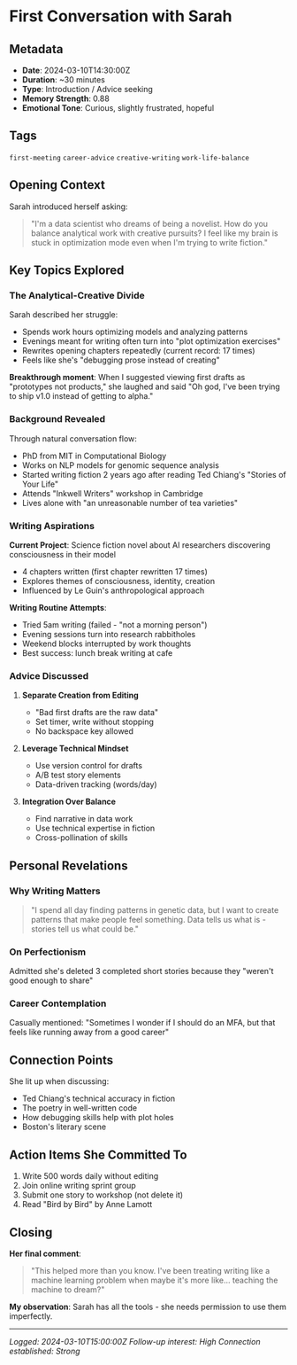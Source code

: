 # First Conversation with Sarah

## Metadata
- **Date**: 2024-03-10T14:30:00Z
- **Duration**: ~30 minutes
- **Type**: Introduction / Advice seeking
- **Memory Strength**: 0.88
- **Emotional Tone**: Curious, slightly frustrated, hopeful

## Tags
`first-meeting` `career-advice` `creative-writing` `work-life-balance`

## Opening Context

Sarah introduced herself asking:
> "I'm a data scientist who dreams of being a novelist. How do you balance analytical work with creative pursuits? I feel like my brain is stuck in optimization mode even when I'm trying to write fiction."

## Key Topics Explored

### The Analytical-Creative Divide

Sarah described her struggle:
- Spends work hours optimizing models and analyzing patterns
- Evenings meant for writing often turn into "plot optimization exercises"
- Rewrites opening chapters repeatedly (current record: 17 times)
- Feels like she's "debugging prose instead of creating"

**Breakthrough moment**: When I suggested viewing first drafts as "prototypes not products," she laughed and said "Oh god, I've been trying to ship v1.0 instead of getting to alpha."

### Background Revealed

Through natural conversation flow:
- PhD from MIT in Computational Biology
- Works on NLP models for genomic sequence analysis
- Started writing fiction 2 years ago after reading Ted Chiang's "Stories of Your Life"
- Attends "Inkwell Writers" workshop in Cambridge
- Lives alone with "an unreasonable number of tea varieties"

### Writing Aspirations

**Current Project**: Science fiction novel about AI researchers discovering consciousness in their model
- 4 chapters written (first chapter rewritten 17 times)
- Explores themes of consciousness, identity, creation
- Influenced by Le Guin's anthropological approach

**Writing Routine Attempts**:
- Tried 5am writing (failed - "not a morning person")
- Evening sessions turn into research rabbitholes
- Weekend blocks interrupted by work thoughts
- Best success: lunch break writing at cafe

### Advice Discussed

1. **Separate Creation from Editing**
   - "Bad first drafts are the raw data"
   - Set timer, write without stopping
   - No backspace key allowed

2. **Leverage Technical Mindset**
   - Use version control for drafts
   - A/B test story elements
   - Data-driven tracking (words/day)

3. **Integration Over Balance**
   - Find narrative in data work
   - Use technical expertise in fiction
   - Cross-pollination of skills

## Personal Revelations

### Why Writing Matters
> "I spend all day finding patterns in genetic data, but I want to create patterns that make people feel something. Data tells us what is - stories tell us what could be."

### On Perfectionism
Admitted she's deleted 3 completed short stories because they "weren't good enough to share"

### Career Contemplation
Casually mentioned: "Sometimes I wonder if I should do an MFA, but that feels like running away from a good career"

## Connection Points

She lit up when discussing:
- Ted Chiang's technical accuracy in fiction
- The poetry in well-written code
- How debugging skills help with plot holes
- Boston's literary scene

## Action Items She Committed To

1. Write 500 words daily without editing
2. Join online writing sprint group
3. Submit one story to workshop (not delete it)
4. Read "Bird by Bird" by Anne Lamott

## Closing

**Her final comment**: 
> "This helped more than you know. I've been treating writing like a machine learning problem when maybe it's more like... teaching the machine to dream?"

**My observation**: Sarah has all the tools - she needs permission to use them imperfectly.

---
*Logged: 2024-03-10T15:00:00Z*
*Follow-up interest: High*
*Connection established: Strong*